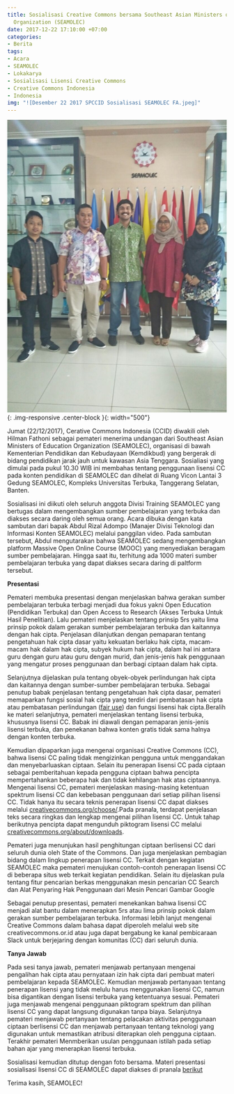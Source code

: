 ```yaml
---
title: Sosialisasi Creative Commons bersama Southeast Asian Ministers of Education
  Organization (SEAMOLEC)
date: 2017-12-22 17:10:00 +07:00
categories:
- Berita
tags:
- Acara
- SEAMOLEC
- Lokakarya
- Sosialisasi Lisensi Creative Commons
- Creative Commons Indonesia
- Indonesia
img: "![Desember 22 2017 SPCCID Sosialisasi SEAMOLEC FA.jpeg]"
---
```


![Desember 22 2017 SPCCID Sosialisasi SEAMOLEC FA.jpeg](/uploads/Desember%2022%202017%20SPCCID%20Sosialisasi%20SEAMOLEC%20FA.jpeg){: .img-responsive .center-block }{: width="500"}

Jumat (22/12/2017), Cerative Commons Indonesia (CCID) diwakili oleh Hilman Fathoni sebagai pemateri menerima undangan dari Southeast Asian Ministers of Education Organization (SEAMOLEC), organisasi di bawah Kementerian Pendidikan dan Kebudayaan (Kemdikbud) yang bergerak di bidang pendidikan jarak jauh untuk kawasan Asia Tenggara. Sosialiasi yang dimulai pada pukul 10.30 WIB ini membahas tentang  penggunaan lisensi CC pada konten pendidikan di SEAMOLEC dan dihelat di Ruang Vicon Lantai 3 Gedung SEAMOLEC, Kompleks Universitas Terbuka, Tanggerang Selatan, Banten. 

Sosialisasi ini diikuti oleh seluruh anggota Divisi Training SEAMOLEC yang bertugas dalam mengembangkan sumber pembelajaran yang terbuka dan diakses secara daring oleh semua orang. Acara dibuka dengan kata sambutan dari bapak Abdul Rizal Adompo (Manajer Divisi Teknologi dan Informasi Konten SEAMOLEC) melalui panggilan video. Pada sambutan tersebut, Abdul mengutarakan bahwa SEAMOLEC sedang mengembangkan platform Massive Open Online Course  (MOOC) yang menyediakan beragam sumber pembelajaran. Hingga saat itu, terhitung ada 1000 materi sumber pembelajaran terbuka yang dapat diakses secara daring di paltform tersebut.
 
**Presentasi**

Pemateri membuka presentasi dengan menjelaskan bahwa gerakan sumber pembelajaran terbuka terbagi menjadi dua fokus yakni Open Education (Pendidikan Terbuka) dan Open Access to Research (Akses Terbuka Untuk Hasil Penelitian). Lalu pemateri menjelaskan tentang prinsip 5rs yaitu lima prinsip pokok dalam gerakan sumber pembelajaran terbuka dan kaitannya dengan hak cipta. Penjelasan dilanjutkan dengan pemaparan tentang pengetahuan hak cipta dasar yaitu kekuatan berlaku hak cipta, macam-macam hak dalam hak cipta, subyek hukum hak cipta, dalam hal ini antara guru dengan guru atau guru dengan murid, dan jenis-jenis hak penggunaan yang mengatur proses penggunaan dan berbagi ciptaan dalam hak cipta. 

Selanjutnya dijelaskan pula tentang obyek-obyek perlindungan hak cipta dan kaitannya dengan sumber-sumber pembelajaran terbuka. Sebagai penutup babak penjelasan tentang pengetahuan hak cipta dasar, pemateri memaparkan fungsi sosial hak cipta yang terdiri dari pembatasan hak cipta atau pembatasan perlindungan ([fair use](http://creativecommons.or.id/2016/08/tanya-jawab-sobat-ccid-2-agustus-2016/)) dan fungsi lisensi hak cipta.Beralih ke materi selanjutnya, pemateri menjelaskan tentang lisensi terbuka, khususnya lisensi CC. Babak ini diawali dengan pemaparan jenis-jenis lisensi terbuka, dan penekanan bahwa konten gratis tidak sama halnya dengan konten terbuka. 

Kemudian dipaparkan juga mengenai organisasi Creative Commons (CC), bahwa lisensi CC paling tidak mengizinkan pengguna untuk menggandakan dan menyebarluaskan ciptaan. Selain itu penerapan lisensi CC pada ciptaan sebagai pemberitahuan kepada pengguna ciptaan bahwa pencipta mempertahankan beberapa hak dan tidak kehilangan hak atas ciptaannya. Mengenai lisensi CC, pemateri menjelaskan masing-masing ketentuan spektrum lisensi CC dan kebebasan penggunaan dari setiap pilihan lisensi CC. Tidak hanya itu secara teknis penerapan lisensi CC dapat diakses melalui [creativecommons.org/choose/](http://creativecommons.org/choose/).Pada pranala, terdapat penjelasan teks secara ringkas dan lengkap mengenai pilihan lisensi CC. Untuk tahap berikutnya pencipta dapat mengunduh piktogram lisensi CC melalui [creativecommons.org/about/downloads](http://creativecommons.org/about/downloads).


Pemateri juga menunjukan hasil penghitungan ciptaan berlisensi CC dari seluruh dunia oleh State of the Commons. Dan juga menjelaskan pembagian bidang dalam lingkup penerapan lisensi CC. Terkait dengan kegiatan SEAMOLEC maka pemateri menujukan contoh-contoh penerapan lisensi CC di beberapa situs web terkait kegiatan pendidikan. Selain itu dijelaskan pula tentang fitur pencarian berkas menggunakan mesin pencarian CC Search dan Alat Penyaring Hak Penggunaan dari Mesin Pencari Gambar Google

Sebagai penutup presentasi, pemateri menekankan bahwa lisensi CC menjadi alat bantu dalam menerapkan 5rs atau lima prinsip pokok dalam gerakan sumber pembelajaran terbuka. Informasi lebih lanjut mengenai Creative Commons dalam bahasa dapat diperoleh melalui web site creativecommons.or.id atau juga dapat  bergabung ke kanal pembicaraan Slack untuk berjejaring dengan komunitas (CC) dari seluruh dunia.

**Tanya Jawab**

Pada sesi tanya jawab, pemateri menjawab pertanyaan mengenai pengalihan hak cipta atau pernyataan izin hak cipta dari pembuat materi pembelajaran kepada SEAMOLEC. Kemudian menjawab pertanyaan tentang penerapan lisensi yang tidak melulu harus menggunakan lisensi CC, namun bisa digantikan dengan lisensi terbuka yang ketentuanya sesuai. Pemateri juga menjawab mengenai penggunaan piktogram spektrum dan pilihan lisensi CC yang dapat langsung digunakan tanpa biaya. Selanjutnya pemateri menjawab pertanyaan tentang pelacakan aktivitas penggunaan ciptaan berlisensi CC dan menjawab pertanyaan tentang teknologi yang digunakan untuk memastikan atribusi diterapkan oleh pengguna ciptaan. Terakhir pemateri Menmberikan usulan penggunaan istilah pada setiap bahan ajar yang menerapkan lisensi terbuka. 

Sosialisasi kemudian ditutup dengan foto bersama. Materi presentasi sosialisasi lisensi CC di SEAMOLEC dapat diakses di pranala [berikut](http://www.slideshare.net/CreativeCommonsIndonesia/ccid-22-desember-2017-seamolec) 

Terima kasih, SEAMOLEC!